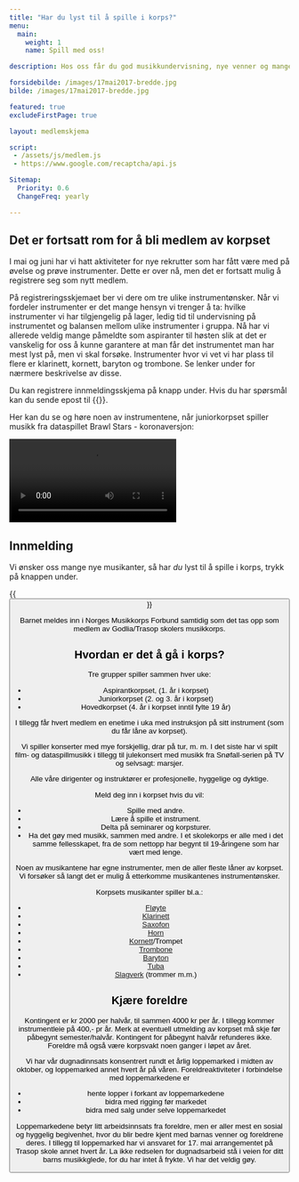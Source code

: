 ```yaml
---
title: "Har du lyst til å spille i korps?"
menu:
  main:
    weight: 1
    name: Spill med oss!

description: Hos oss får du god musikkundervisning, nye venner og mange hyggelige og spennende opplevelser. 

forsidebilde: /images/17mai2017-bredde.jpg
bilde: /images/17mai2017-bredde.jpg

featured: true
excludeFirstPage: true

layout: medlemskjema

script:
 - /assets/js/medlem.js
 - https://www.google.com/recaptcha/api.js

Sitemap:
  Priority: 0.6
  ChangeFreq: yearly

---
```



## Det er fortsatt rom for å bli medlem av korpset

I mai og juni har vi hatt aktiviteter for nye rekrutter som har fått være med på øvelse og prøve instrumenter. Dette er over nå, men det er fortsatt mulig å registrere seg som nytt medlem.

På registreringsskjemaet ber vi dere om tre ulike instrumentønsker. Når vi fordeler instrumenter er det mange hensyn vi trenger å ta: hvilke instrumenter vi har tilgjengelig på lager, ledig tid til undervisning på instrumentet og balansen mellom ulike instrumenter i gruppa. Nå har vi allerede veldig mange påmeldte som aspiranter til høsten slik at det er vanskelig for oss å kunne garantere at man får det instrumentet man har mest lyst på, men vi skal forsøke. Instrumenter hvor vi vet vi har plass til flere er klarinett, kornett, baryton og trombone. Se lenker under for nærmere beskrivelse av disse.

Du kan registrere innmeldingsskjema på knapp under. Hvis du har spørsmål kan du sende epost til {{<email medlem>}}.

Her kan du se og høre noen av instrumentene, når
juniorkorpset spiller musikk fra dataspillet Brawl Stars -
koronaversjon:

<div class="video">
<video controls>
  <source src="../video/brawl_stars.mp4" type="video/mp4">
</video>
</div>


## Innmelding

Vi ønsker oss mange nye musikanter, så har *du* lyst til å spille i korps, trykk
på knappen under.

{{<button link="#form" tekst="trykk her for innmeldingsskjema" >}}

Barnet meldes inn i Norges Musikkorps Forbund samtidig som det tas opp som
medlem av Godlia/Trasop skolers musikkorps.

## Hvordan er det å gå i korps?

Tre grupper spiller sammen hver uke:

* Aspirantkorpset, (1. år i korpset)
* Juniorkorpset (2. og 3. år i korpset)
* Hovedkorpset (4. år i korpset inntil fylte 19 år)

I tillegg får hvert medlem en enetime i uka med
instruksjon på sitt instrument (som du får låne av
korpset).

Vi spiller konserter med mye forskjellig, drar på tur, m.
m. I det siste har vi spilt film- og dataspillmusikk i tillegg
til julekonsert med musikk fra Snøfall-serien på TV og
selvsagt: marsjer.

Alle våre dirigenter og instruktører er profesjonelle,
hyggelige og dyktige.

Meld deg inn i korpset hvis du vil:

- Spille med andre.
- Lære å spille et instrument.
- Delta på seminarer og korpsturer.
- Ha det gøy med musikk, sammen med andre.
  I et skolekorps er alle med i det samme fellesskapet,
  fra de som nettopp har begynt til 19-åringene som har
  vært med lenge.

Noen av musikantene har egne instrumenter, men de aller fleste låner av korpset.
Vi forsøker så langt det er mulig å etterkomme musikantenes instrumentønsker.

Korpsets musikanter spiller bl.a.:

- [Fløyte](https://no.wikipedia.org/wiki/Tverrfl%C3%B8yte)
- [Klarinett](https://no.wikipedia.org/wiki/Klarinett)
- [Saxofon](https://no.wikipedia.org/wiki/Saksofon)
- [Horn](https://no.wikipedia.org/wiki/Valthorn)
- [Kornett](https://no.wikipedia.org/wiki/Kornett)/Trompet
- [Trombone](https://no.wikipedia.org/wiki/Trombone)
- [Baryton](https://no.wikipedia.org/wiki/Baryton_(instrument))
- [Tuba](https://no.wikipedia.org/wiki/Tuba)
- [Slagverk](https://no.wikipedia.org/wiki/Slagverkinstrument) (trommer m.m.)

## Kjære foreldre

Kontingent er kr 2000 per halvår, til sammen 4000 kr per år. I tillegg kommer
instrumentleie på 400,- pr år. Merk at eventuell utmelding av korpset må skje
før påbegynt semester/halvår. Kontingent for påbegynt halvår refunderes ikke.
Foreldre må også være korpsvakt noen ganger i løpet av året.

Vi har vår dugnadinnsats konsentrert rundt et årlig loppemarked i midten av
oktober, og loppemarked annet hvert år på våren. Foreldreaktiviteter i
forbindelse med loppemarkedene er

- hente lopper i forkant av loppemarkedene
- bidra med rigging før markedet
- bidra med salg under selve loppemarkedet

Loppemarkedene betyr litt arbeidsinnsats fra foreldre, men er aller mest en
sosial og hyggelig begivenhet, hvor du blir bedre kjent med barnas venner og
foreldrene deres. I tillegg til loppemarked har vi ansvaret for 17. mai
arrangementet på Trasop skole annet hvert år. La ikke redselen for dugnadsarbeid
stå i veien for ditt barns musikkglede, for du har intet å frykte. Vi har det
veldig gøy.
